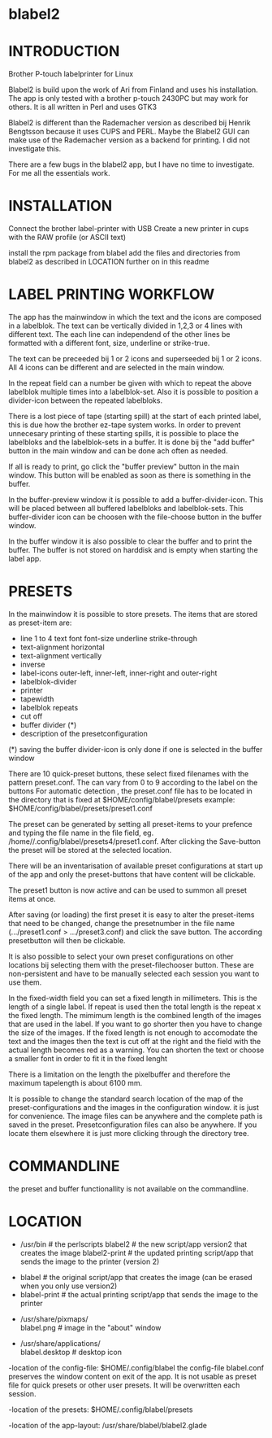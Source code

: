 # blabel2

# INTRODUCTION
Brother P-touch labelprinter for Linux

Blabel2 is build upon the work of Ari from Finland and uses his installation.
The app is only tested with a brother p-touch 2430PC but may work for others.
It is all written in Perl and uses GTK3

Blabel2 is different than the Rademacher version as described bij Henrik Bengtsson because it uses CUPS and PERL.
Maybe the Blabel2 GUI can make use of the Rademacher version as a backend for printing. I did not investigate this.

There are a few bugs in the blabel2 app, but I have no time to investigate. For me all the essentials work.

# INSTALLATION

Connect the brother label-printer with USB
Create a new printer in cups with the RAW profile (or ASCII text)

install the rpm package from blabel
add the files and directories from blabel2 as described in LOCATION further on in this readme


# LABEL PRINTING WORKFLOW

The app has the mainwindow in which the text and the icons are composed in a labelblok. 
The text can be vertically divided in 1,2,3 or 4 lines with different text.
The each line can independend of the other lines be formatted with a different font, size, underline or strike-true.

The text can be preceeded bij 1 or 2 icons and superseeded bij 1 or 2 icons.
All 4 icons can be different and are selected in the main window.

In the repeat field can a number be given with which to repeat the above labelblok multiple times into a labelblok-set.
Also it is possible to position a divider-icon between the repeated labelbloks.

There is a lost piece of tape (starting spill) at the start of each printed label, this is due how the brother ez-tape system works.
In order to prevent unnecesary printing of these starting spills, it is possible to place the labelbloks and the labelblok-sets in a buffer.
It is done bij the "add buffer" button in the main window and can be done ach often as needed.

If all is ready to print, go click the "buffer preview" button in the main window. This button will be enabled as soon as there is something in the buffer.

In the buffer-preview window it is possible to add a buffer-divider-icon. This will be placed between all buffered labelbloks and labelblok-sets.
This buffer-divider icon can be choosen with the file-choose button in the buffer window.

In the buffer window it is also possible to clear the buffer and to print the buffer.
The buffer is not stored on harddisk and is empty when starting the label app.


# PRESETS

In the mainwindow it is possible to store presets. The items that are stored as preset-item are:
- line 1 to 4
  text
  font
  font-size
  underline
  strike-through
- text-alignment horizontal
- text-alignment vertically
- inverse
- label-icons outer-left, inner-left, inner-right and outer-right
- labelblok-divider
- printer
- tapewidth
- labelblok repeats
- cut off
- buffer divider (*)
- description of the presetconfiguration

(*) saving the buffer divider-icon is only done if one is selected in the buffer window

There are 10 quick-preset buttons, these select fixed filenames with the pattern preset<x>.conf.
The <x> can vary from 0 to 9 according to the label on the buttons
For automatic detection , the preset<x>.conf file has to be located in the directory that is fixed at $HOME/config/blabel/presets
example: $HOME/config/blabel/presets/preset1.conf

The preset can be generated by setting all preset-items to your prefence and typing the file name in the file field, eg. /home/<username>/.config/blabel/presets4/preset1.conf. After clicking the Save-button the preset will be stored at the selected location.

There will be an inventarisation of available preset configurations at start up of the app and only the preset-buttons that have content will be clickable.

The preset1 button is now active and can be used to summon all preset items at once.

After saving (or loading) the first preset it is easy to alter the preset-items that need to be changed, change the presetnumber in the file name (.../preset1.conf > .../preset3.conf) and click the save button. The according presetbutton will then be clickable.

It is also possible to select your own preset configurations on other locations bij selecting them with the preset-filechooser button. These are non-persistent and have to be manually selected each session you want to use them.


In the fixed-width field you can set a fixed length in millimeters. This is the length of a single label. If repeat is used then the total length is the repeat x the fixed length.
The mimimum length is the combined length of the images that are used in the label. If you want to go shorter then you have to change the size of the images.
If the fixed length is not enough to accomodate the text and the images then the text is cut off at the right and the field with the actual length becomes red as a warning.
You can shorten the text or choose a smaller font in order to fit it in the fixed lenght


There is a limitation on the length the pixelbuffer and therefore the maximum tapelength is about 6100 mm.

It is possible to change the standard search location of the map of the preset-configurations and the images in the configuration window. it is just for convenience.
The image files can be anywhere and the complete path is saved in the preset.
Presetconfiguration files can also be anywhere. If you locate them elsewhere it is just more clicking through the directory tree.


# COMMANDLINE

the preset and buffer functionallity is not available on the commandline. 

# LOCATION

- /usr/bin        # the perlscripts 
  blabel2         # the new script/app version2 that creates the image
  blabel2-print   # the updated printing script/app that sends the image to the printer (version 2)

*  blabel          # the original script/app that creates the image (can be erased when you only use version2)
*  blabel-print    # the actual printing script/app that sends the image to the printer

  
- /usr/share/pixmaps/  
  blabel.png      # image in the "about" window
  
- /usr/share/applications/  
  blabel.desktop  # desktop icon

-location of the config-file: $HOME/.config/blabel
  the config-file blabel.conf preserves the window content on exit of the app. It is not usable as preset file for quick presets or other user presets. It will be overwritten each session.

-location of the presets: $HOME/.config/blabel/presets
  
-location of the app-layout: /usr/share/blabel/blabel2.glade
